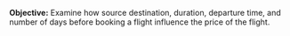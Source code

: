 **Objective:** Examine how source destination, duration, departure time, and number of days before booking a flight influence the price of the flight. 
